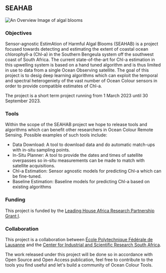 ## SEAHAB

![An Overview Image of algal blooms](https://github.com/SEAHAB/.github/blob/main/profile/bloom.png?raw=true)

### Objectives

Sensor-agnostic EstimAtion of Harmful Algal Blooms (SEAHAB) is a project focused towards detecting and estimating the extent of coastal ocean chlorophyll-a (Chl-a) in the Southern Bengeula system off the southwest coast of South Africa. The current state-of-the-art for Chl-a estimation in this upwelling system is based on a hand tuned algorithm and is thus limited in use to data from a single Ocean Observing satellite. The goal of this project is to desig deep learning algorithms which can exploit the temporal and spectral heterogeniety of the vast number of Ocean Colour sensors in order to provide compatible estimates of Chl-a. 

The project is a short term project running from 1 March 2023 until 30 September 2023.

### Tools

Within the scope of the SEAHAB project we hope to release tools and algorithms which can benefit other researchers in Ocean Colour Remote Sensing. Possible examples of such tools include:

- Data Download: A tool to download data and do automatic match-ups with in-situ sampling points.
- In-Situ Planner: A tool to provide the dates and times of satellite overpasses so in-situ measurements can be made to match with satellite acquisitions.
- Chl-a Estimation: Sensor agnostic models for predicting Chl-a which can be fine-tuned.
- Baseline Estimation: Baseline models for predicting Chl-a based on existing algorithms

### Funding

This project is funded by the [Leading House Africa Research Partnership Grant I](https://www.swisstph.ch/en/research/leading-house-africa/).

### Collaboration

This project is a collaboration between [École Polytechnique Fédérale de Lausanne](https://www.epfl.ch/labs/eceo/) and the [Center for Industrial and Scientific Research South Africa](https://www.csir.co.za/earth-observation-research-group).

The work released under this project will be done so in accordance with Open Source and Open Access publication, feel free to contribute to the tools you find useful and let's build a community of Ocean Colour Tools.
